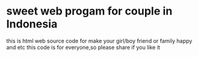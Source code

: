 # sweet web progam for couple  in Indonesia
this is html web source code for make your girl/boy friend or family happy and etc
this code is for everyone,so please share if you like it
